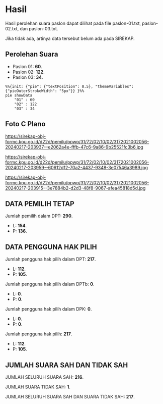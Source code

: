 # Hasil

Hasil perolehan suara paslon dapat dilihat pada file paslon-01.txt, paslon-02.txt, dan paslon-03.txt.

Jika tidak ada, artinya data tersebut belum ada pada SIREKAP.

## Perolehan Suara

 * Paslon 01: **60**.
 * Paslon 02: **122**.
 * Paslon 03: **34**.

```mermaid
%%{init: {"pie": {"textPosition": 0.5}, "themeVariables": {"pieOuterStrokeWidth": "5px"}} }%%
pie showData
    "01" : 60
    "02" : 122
    "03" : 34
```
## Foto C Plano

https://sirekap-obj-formc.kpu.go.id/d22d/pemilu/ppwp/31/72/02/10/02/3172021002056-20240217-203937--e2062a4e-fffb-47c6-9a86-9b25521fc3b6.jpg

https://sirekap-obj-formc.kpu.go.id/d22d/pemilu/ppwp/31/72/02/10/02/3172021002056-20240217-203959--60612d12-70a2-4437-9348-3e07546a3989.jpg

https://sirekap-obj-formc.kpu.go.id/d22d/pemilu/ppwp/31/72/02/10/02/3172021002056-20240217-203915--3e7884b2-d2d3-48f8-9067-afea45818d5d.jpg

## DATA PEMILIH TETAP

Jumlah pemilih dalam DPT: **290**.
 * L: **154**.
 * P: **136**.

## DATA PENGGUNA HAK PILIH

Jumlah pengguna hak pilih dalam DPT: **217**.
 * L: **112**.
 * P: **105**.

Jumlah pengguna hak pilih dalam DPTb: **0**.
 * L: **0**.
 * P: **0**.

Jumlah pengguna hak pilih dalam DPK: **0**.
 * L: **0**.
 * P: **0**.

Jumlah pengguna hak pilih: **217**.
 * L: **112**.
 * P: **105**.

## JUMLAH SUARA SAH DAN TIDAK SAH

JUMLAH SELURUH SUARA SAH: **216**.

JUMLAH SUARA TIDAK SAH: **1**.

JUMLAH SELURUH SUARA SAH DAN SUARA TIDAK SAH: **217**.
